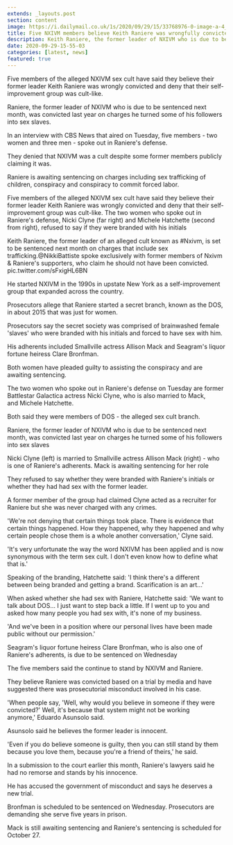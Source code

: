 ```yaml
---
extends: _layouts.post
section: content
image: https://i.dailymail.co.uk/1s/2020/09/29/15/33768976-0-image-a-4_1601390585107.jpg 
title: Five NXIVM members believe Keith Raniere was wrongfully convicted 
description: Keith Raniere, the former leader of NXIVM who is due to be sentenced next month, was convicted last year on charges he turned some of his followers into sex slaves. 
date: 2020-09-29-15-55-03 
categories: [latest, news] 
featured: true 
--- 
```

Five members of the alleged NXIVM sex cult have said they believe their former leader Keith Raniere was wrongly convicted and deny that their self-improvement group was cult-like.  

Raniere, the former leader of NXIVM who is due to be sentenced next month, was convicted last year on charges he turned some of his followers into sex slaves. 

In an interview with CBS News that aired on Tuesday, five members - two women and three men - spoke out in Raniere's defense. 

They denied that NXIVM was a cult despite some former members publicly claiming it was. 

Raniere is awaiting sentencing on charges including sex trafficking of children, conspiracy and conspiracy to commit forced labor. 

Five members of the alleged NXIVM sex cult have said they believe their former leader Keith Raniere was wrongly convicted and deny that their self-improvement group was cult-like. The two women who spoke out in Raniere's defense, Nicki Clyne (far right) and Michele Hatchette (second from right), refused to say if they were branded with his initials

Keith Raniere, the former leader of an alleged cult known as #Nxivm, is set to be sentenced next month on charges that include sex trafficking.@NikkiBattiste spoke exclusively with former members of Nxivm & Raniere's supporters, who claim he should not have been convicted. pic.twitter.com/sFxigHL6BN

He started NXIVM in the 1990s in upstate New York as a self-improvement group that expanded across the country. 

Prosecutors allege that Raniere started a secret branch, known as the DOS, in about 2015 that was just for women. 

Prosecutors say the secret society was comprised of brainwashed female 'slaves' who were branded with his initials and forced to have sex with him. 

His adherents included Smallville actress Allison Mack and Seagram's liquor fortune heiress Clare Bronfman. 

Both women have pleaded guilty to assisting the conspiracy and are awaiting sentencing. 

The two women who spoke out in Raniere's defense on Tuesday are former Battlestar Galactica actress Nicki Clyne, who is also married to Mack, and Michele Hatchette.

Both said they were members of DOS - the alleged sex cult branch. 

Raniere, the former leader of NXIVM who is due to be sentenced next month, was convicted last year on charges he turned some of his followers into sex slaves

Nicki Clyne (left) is married to Smallville actress Allison Mack (right) - who is one of Raniere's adherents. Mack is awaiting sentencing for her role

They refused to say whether they were branded with Raniere's initials or whether they had had sex with the former leader. 

A former member of the group had claimed Clyne acted as a recruiter for Raniere but she was never charged with any crimes. 

'We're not denying that certain things took place. There is evidence that certain things happened. How they happened, why they happened and why certain people chose them is a whole another conversation,' Clyne said. 

'It's very unfortunate the way the word NXIVM has been applied and is now synonymous with the term sex cult. I don't even know how to define what that is.'

Speaking of the branding, Hatchette said: 'I think there's a different between being branded and getting a brand. Scarification is an art...'

When asked whether she had sex with Raniere, Hatchette said: 'We want to talk about DOS... I just want to step back a little. If I went up to you and asked how many people you had sex with, it's none of my business.

'And we've been in a position where our personal lives have been made public without our permission.' 

Seagram's liquor fortune heiress Clare Bronfman, who is also one of Raniere's adherents, is due to be sentenced on Wednesday 

The five members said the continue to stand by NXIVM and Raniere.

They believe Raniere was convicted based on a trial by media and have suggested there was prosecutorial misconduct involved in his case. 

'When people say, 'Well, why would you believe in someone if they were convicted?' Well, it's because that system might not be working anymore,' Eduardo Asunsolo said. 

Asunsolo said he believes the former leader is innocent. 

'Even if you do believe someone is guilty, then you can still stand by them because you love them, because you're a friend of theirs,' he said.  

In a submission to the court earlier this month, Raniere's lawyers said he had no remorse and stands by his innocence. 

He has accused the government of misconduct and says he deserves a new trial.   

Bronfman is scheduled to be sentenced on Wednesday. Prosecutors are demanding she serve five years in prison.

Mack is still awaiting sentencing and Raniere's sentencing is scheduled for October 27.  

